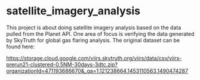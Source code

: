 # satellite_imagery_analysis

This project is about doing satellite imagery analysis based on the data pulled from the Planet API. 
One area of focus is verifying the data generated by SkyTruth for global gas flaring analysis. The original dataset can be found here:

https://storage.cloud.google.com/viirs.skytruth.org/viirs/data/csv/viirs-prerun21-clustered-0.5NM-30days-3dtc.zip?organizationId=471193686670&_ga=1.121238664.1453110563.1490474287
